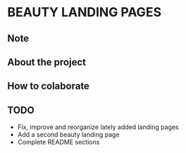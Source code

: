 # BEAUTY LANDING PAGES

## Note

## About the project

## How to colaborate

## TODO
- Fix, improve and reorganize lately added landing pages
- Add a second beauty landing page
- Complete README sections